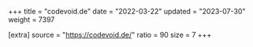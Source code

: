 +++
title = "codevoid.de"
date = "2022-03-22"
updated = "2023-07-30"
weight = 7397

[extra]
source = "https://codevoid.de/"
ratio = 90
size = 7
+++
